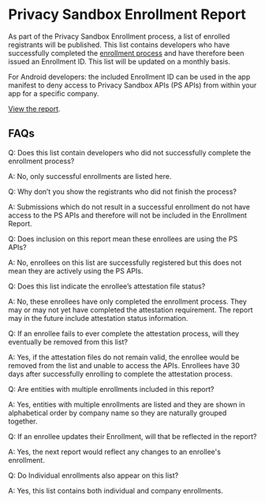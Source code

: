 # Privacy Sandbox Enrollment Report

As part of the Privacy Sandbox Enrollment process, a list of enrolled registrants will be published. This list contains developers who have successfully completed the [enrollment process](https://developers.google.com/privacy-sandbox/relevance/enrollment) and have therefore been issued an Enrollment ID. This list will be updated on a monthly basis. 

For Android developers: the included Enrollment ID can be used in the app manifest to deny access to Privacy Sandbox APIs (PS APIs) from within your app for a specific company. 

[View the report](enrollment_report.csv).

## FAQs

Q: Does this list contain developers who did not successfully complete the enrollment process?

A: No, only successful enrollments are listed here. 

Q: Why don’t you show the registrants who did not finish the process?

A: Submissions which do not result in a successful enrollment do not have access to the PS APIs and therefore will not be included in the Enrollment Report.

Q: Does inclusion on this report mean these enrollees are using the PS APIs?

A: No, enrollees on this list are successfully registered but this does not mean they are actively using the PS APIs.

Q: Does this list indicate the enrollee’s attestation file status?

A: No, these enrollees have only completed the enrollment process. They may or may not yet have completed the attestation requirement. The report may in the future include attestation status information. 

Q: If an enrollee fails to ever complete the attestation process, will they eventually be removed from this list?

A: Yes, if the attestation files do not remain valid, the enrollee would be removed from the list and unable to access the APIs. Enrollees have 30 days after successfully enrolling to complete the attestation process. 

Q: Are entities with multiple enrollments included in this report?

A: Yes, entities with multiple enrollments are listed and they are shown in alphabetical order by company name so they are naturally grouped together. 

Q: If an enrollee updates their Enrollment, will that be reflected in the report?

A: Yes, the next report would reflect any changes to an enrollee's enrollment. 

Q: Do Individual enrollments also appear on this list?

A: Yes, this list contains both individual and company enrollments. 
